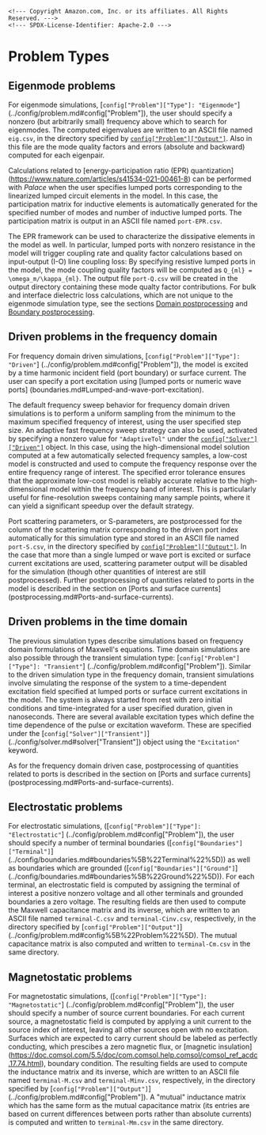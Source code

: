 ```@raw html
<!--- Copyright Amazon.com, Inc. or its affiliates. All Rights Reserved. --->
<!--- SPDX-License-Identifier: Apache-2.0 --->
```

# Problem Types

## Eigenmode problems

For eigenmode simulations, [`config["Problem"]["Type"]: "Eigenmode"`]
(../config/problem.md#config["Problem"]), the user should specify a
nonzero (but arbitrarily small) frequency above which to search for eigenmodes. The computed
eigenvalues are written to an ASCII file named `eig.csv`, in the directory specified by
[`config["Problem"]["Output"]`](../config/problem.md#config%5B%22Problem%22%5D). Also in
this file are the mode quality factors and errors (absolute and backward) computed for each
eigenpair.

Calculations related to [energy-participation ratio (EPR) quantization]
(https://www.nature.com/articles/s41534-021-00461-8) can be performed with *Palace* when
the user specifies lumped ports corresponding to the linearized lumped circuit elements in
the model. In this case, the participation matrix for inductive elements is automatically
generated for the specified number of modes and number of inductive lumped ports. The
participation matrix is output in an ASCII file named `port-EPR.csv`.

The EPR framework can be used to characterize the dissipative elements in the model as well.
In particular, lumped ports with nonzero resistance in the model will trigger coupling rate
and quality factor calculations based on input-output (I-O) line coupling loss: By
specifying resistive lumped ports in the model, the mode coupling quality factors will be
computed as ``Q_{ml} = \omega_m/\kappa_{ml}``. The output file `port-Q.csv` will be created
in the output directory containing these mode qualty factor contributions. For bulk and
interface dielectric loss calculations, which are not unique to the eigenmode simulation
type, see the sections [Domain postprocessing](postprocessing.md#Domain-postprocessing) and
[Boundary postprocessing](postprocessing.md#Boundary-postprocessing).

## Driven problems in the frequency domain

For frequency domain driven simulations, [`config["Problem"]["Type"]: "Driven"`]
(../config/problem.md#config["Problem"]), the model is excited
by a time harmonic incident field (port boundary) or surface current. The user can specify
a port excitation using [lumped ports or numeric wave ports]
(boundaries.md#Lumped-and-wave-port-excitation).

The default frequency sweep behavior for frequency domain driven simulations is to perform a
uniform sampling from the minimum to the maximum specified frequency of interest, using the
user specified step size. An adaptive fast frequency sweep strategy can also be used,
activated by specifying a nonzero value for `"AdaptiveTol"` under the
[`config["Solver"]["Driven"]`](../config/solver.md#solver%5B%22Driven%22%5D) object. In this
case, using the high-dimensional model solution computed at a few automatically selected
frequency samples, a low-cost model is constructed and used to compute the frequency
response over the entire frequency range of interest. The specified error tolerance ensures
that the approximate low-cost model is reliably accurate relative to the high-dimensional
model within the frequency band of interest. This is particularly useful for
fine-resolution sweeps containing many sample points, where it can yield a significant
speedup over the default strategy.

Port scattering parameters, or S-parameters, are postprocessed for the column of the
scattering matrix corresponding to the driven port index automatically for this simulation
type and stored in an ASCII file named `port-S.csv`, in the directory specified by
[`config["Problem"]["Output"]`](../config/problem.md#config%5B%22Problem%22%5D). In the case
that more than a single lumped or wave port is excited or surface current excitations are
used, scattering parameter output will be disabled for the simulation (though other
quantities of interest are still postprocessed). Further postprocessing of quantities
related to ports in the model is described in the section on [Ports and surface currents]
(postprocessing.md#Ports-and-surface-currents).

## Driven problems in the time domain

The previous simulation types describe simulations based on frequency domain formulations of
Maxwell's equations. Time domain simulations are also possible through the transient
simulation type: [`config["Problem"]["Type"]: "Transient"`]
(../config/problem.md#config["Problem"]). Similar to the driven simulation type in the
frequency domain, transient simulations involve simulating the response of the system to a
time-dependent excitation field specified at lumped ports or surface current excitations in
the model. The system is always started from rest with zero initial conditions and
time-integrated for a user specified duration, given in nanoseconds. There are several
available excitation types which define the time dependence of the pulse or excitation
waveform. These are specified under the [`config["Solver"]["Transient"]`]
(../config/solver.md#solver["Transient"]) object using the `"Excitation"` keyword.

As for the frequency domain driven case, postprocessing of quantities related to ports is
described in the section on [Ports and surface currents]
(postprocessing.md#Ports-and-surface-currents).

## Electrostatic problems

For electrostatic simulations, ([`config["Problem"]["Type"]: "Electrostatic"`]
(../config/problem.md#config["Problem"]), the user should specify a number of terminal
boundaries ([`config["Boundaries"]["Terminal"]`]
(../config/boundaries.md#boundaries%5B%22Terminal%22%5D)) as well as boundaries which are
grounded ([`config["Boundaries"]["Ground"]`]
(../config/boundaries.md#boundaries%5B%22Ground%22%5D)). For each terminal, an electrostatic
field is computed by assigning the terminal of interest a positive nonzero voltage and all
other terminals and grounded boundaries a zero voltage. The resulting fields are then used
to compute the Maxwell capacitance matrix and its inverse, which are written to an ASCII
file named `terminal-C.csv` and `terminal-Cinv.csv`, respectively, in the directory
specified by [`config["Problem"]["Output"]`]
(../config/problem.md#config%5B%22Problem%22%5D). The mutual capacitance matrix is also
computed and written to `terminal-Cm.csv` in the same directory.

## Magnetostatic problems

For magnetostatic simulations, ([`config["Problem"]["Type"]: "Magnetostatic"`]
(../config/problem.md#config["Problem"]), the user should specify
a number of source current boundaries. For each current source, a magnetostatic field is
computed by applying a unit current to the source index of interest, leaving all other
sources open with no excitation. Surfaces which are expected to carry current should be
labeled as perfectly conducting, which prescibes a zero magnetic flux, or
[magnetic insulation]
(https://doc.comsol.com/5.5/doc/com.comsol.help.comsol/comsol_ref_acdc.17.74.html),
boundary condition. The resulting fields are used to compute the inductance matrix and its
inverse, which are written to an ASCII file named `terminal-M.csv` and `terminal-Minv.csv`,
respectively, in the directory specified by [`config["Problem"]["Output"]`]
(../config/problem.md#config["Problem"]). A "mutual" inductance matrix which has the same
form as the mutual capacitance matrix (its entries are based on current differences between
ports rather than absolute currents) is computed and written to `terminal-Mm.csv` in the
same directory.
